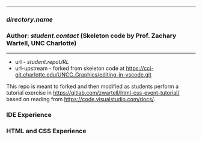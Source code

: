 *******************************************************************************
### $directory.name$

### Author:  $student.contact$ (Skeleton code by Prof. Zachary Wartell, UNC Charlotte)
*******************************************************************************

- url - $student.repoURL$
- url-upstream - forked from skeleton code at https://cci-git.charlotte.edu/UNCC_Graphics/editing-in-vscode.git 

This repo is meant to forked and then modified as students perform a tutorial exercise in https://gitlab.com/zwartell/html-css-event-tutorial/ based on reading from https://code.visualstudio.com/docs/.

### IDE Experience

### HTML and CSS Experience